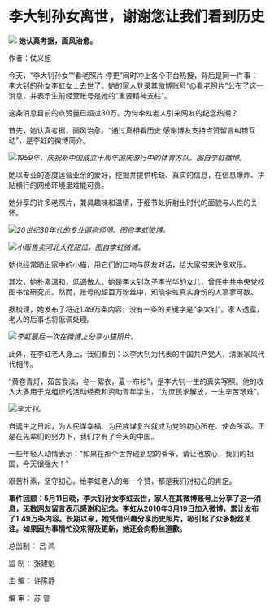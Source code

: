 # 李大钊孙女离世，谢谢您让我们看到历史

![](https://inews.gtimg.com/news_bt/O-l6x9mbw0xAM8zl0_CTMWHSGGOabvqiQFSQt_uEnEvXwAA/1000)
**她认真考据，画风治愈。**

作者：仗义姐

今天，“李大钊孙女”“看老照片
停更”同时冲上各个平台热搜，背后是同一件事：李大钊的孙女李虹女士去世了。她的家人登录其微博账号“@看老照片”公布了这一消息，并表示生前经营账号是她的“重要精神支柱”。

这条消息目前的点赞量已超过30万。为何李虹老人引来网友的纪念热潮？

首先，她认真考据，画风治愈。“通过真相看历史 感谢博友支持点赞留言纠错互动”，是李虹的微博简介。

![](https://inews.gtimg.com/news_bt/O8ylVALDlOAmIn2-R-8VbQ6b-3HER5II5D-jaAzm6Ru-8AA/1000)_1959年，庆祝新中国成立十周年国庆游行中的体育方队。图自李虹微博。_

她以专业的态度运营业余的爱好，挖掘并提供稀缺、真实的信息，在信息爆炸、拼贴横行的网络环境里难能可贵。

她分享的许多老照片，兼具趣味和温情，于细节处折射出时代的面貌与人性的关怀。

![](https://inews.gtimg.com/news_bt/OoSFuSaVVg_fewCF3uRvfMIjrg2tJlX32f4f2lzgZnlRUAA/1000)_20世纪30年代的专业遛狗师傅。图自李虹微博。_

![](https://inews.gtimg.com/news_bt/OGdNbi37AdzEPAoAZ6Qa3t4N_6fBGksSvwrobAZG4Oo9AAA/1000)_小贩售卖河北大花甜瓜。图自李虹微博。_

她也经常晒出家中的小猫，用它们的口吻与网友对话，给大家带来许多欢乐。

其次，她朴素温和，低调做人。她是李大钊次子李光华的女儿，曾任中共中央党校图书馆研究员。然而，账号的超百万粉丝中，知晓李虹真实身份的人寥寥可数。

据梳理，她发布了将近1.49万条内容，没有一条的关键字是“李大钊”。家人透露，老人的后事也将低调处理。

![](https://inews.gtimg.com/news_bt/OfqMFCuu3zz6DD_JZzPmFJ4kqvAE-hTzpxH21VsCFUZVIAA/1000)_李虹最后一次在微博上分享小猫照片。_

此外，在李虹老人身上，我们看到：以李大钊为代表的中国共产党人，清廉家风代代相传。

“黄卷青灯，茹苦食淡，冬一絮衣，夏一布衫”，是李大钊一生的真实写照。他的收入大多用于党组织的活动经费和资助青年学生，“为庶民求解放，一生辛苦艰难”。

![](https://inews.gtimg.com/news_bt/Oucg9xwSQcbuyeOKG6UbB46BMUrY8g0K7WX_YlmYKyM-gAA/1000)_李大钊。_

自诞生之日起，为人民谋幸福、为民族谋复兴就成为党的初心所在、使命所系。正是在先辈们的努力下，我们才有了今天的中国。

一些年轻人动情表示：“如果在那个世界碰到您的爷爷，请让他放心，我们的祖国，今天很强大！”

艰苦朴素，坚守初心。给李虹老人的每一个赞，都是我们对初心的肯定。

**事件回顾：5月11日晚，李大钊孙女李虹去世，家人在其微博账号上分享了这一消息，无数网友留言表示感谢和纪念。李虹从2010年3月19日加入微博，累计发布了1.49万条内容。长期以来，她凭借兴趣分享历史照片，吸引起了众多粉丝关注。如果因为事情忙没来得及更新，她还会向粉丝道歉。**

总监制： 吕 鸿

监 制： 张建魁

主 编： 许陈静

编 审： 苏 睿

